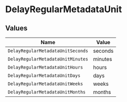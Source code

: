 # DelayRegularMetadataUnit


## Values

| Name                              | Value                             |
| --------------------------------- | --------------------------------- |
| `DelayRegularMetadataUnitSeconds` | seconds                           |
| `DelayRegularMetadataUnitMinutes` | minutes                           |
| `DelayRegularMetadataUnitHours`   | hours                             |
| `DelayRegularMetadataUnitDays`    | days                              |
| `DelayRegularMetadataUnitWeeks`   | weeks                             |
| `DelayRegularMetadataUnitMonths`  | months                            |